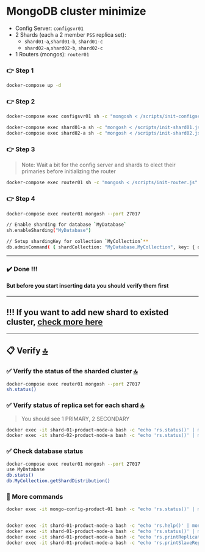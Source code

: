 MongoDB cluster minimize
=========================================

* Config Server: `configsvr01`
* 2 Shards (each a 2 member `PSS` replica set):
	* `shard01-a`,`shard01-b`, `shard01-c`
	* `shard02-a`,`shard02-b`, `shard02-c`
* 1 Routers (mongos): `router01`

### 👉 Step 1
```bash
docker-compose up -d
```

### 👉 Step 2

```bash
docker-compose exec configsvr01 sh -c "mongosh < /scripts/init-configserver.js"

docker-compose exec shard01-a sh -c "mongosh < /scripts/init-shard01.js"
docker-compose exec shard02-a sh -c "mongosh < /scripts/init-shard02.js"
```

### 👉 Step 3
>Note: Wait a bit for the config server and shards to elect their primaries before initializing the router

```bash
docker-compose exec router01 sh -c "mongosh < /scripts/init-router.js"
```

### 👉 Step 4
```bash
docker-compose exec router01 mongosh --port 27017

// Enable sharding for database `MyDatabase`
sh.enableSharding("MyDatabase")

// Setup shardingKey for collection `MyCollection`**
db.adminCommand( { shardCollection: "MyDatabase.MyCollection", key: { oemNumber: "hashed", zipCode: 1, supplierId: 1 } } )

```

---
### ✔️ Done !!!

#### But before you start inserting data you should verify them first
---

## !!! If you want to add new shard to existed cluster, [check more here](https://github.com/minhhungit/mongodb-cluster-docker-compose/tree/master/minimize/scripts/update01)

---

## 📋 Verify [🔝](#-table-of-contents)

### ✅ Verify the status of the sharded cluster [🔝](#-table-of-contents)

```bash
docker-compose exec router01 mongosh --port 27017
sh.status()
```

### ✅ Verify status of replica set for each shard [🔝](#-table-of-contents)
> You should see 1 PRIMARY, 2 SECONDARY

```bash
docker exec -it shard-01-product-node-a bash -c "echo 'rs.status()' | mongosh --port 27017" 
docker exec -it shard-02-product-node-a bash -c "echo 'rs.status()' | mongosh --port 27017" 
```

### ✅ Check database status
```bash
docker-compose exec router01 mongosh --port 27017
use MyDatabase
db.stats()
db.MyCollection.getShardDistribution()
```

### 🔎 More commands 

```bash
docker exec -it mongo-config-product-01 bash -c "echo 'rs.status()' | mongosh --port 27017"


docker exec -it shard-01-product-node-a bash -c "echo 'rs.help()' | mongosh --port 27017"
docker exec -it shard-01-product-node-a bash -c "echo 'rs.status()' | mongosh --port 27017" 
docker exec -it shard-01-product-node-a bash -c "echo 'rs.printReplicationInfo()' | mongosh --port 27017" 
docker exec -it shard-01-product-node-a bash -c "echo 'rs.printSlaveReplicationInfo()' | mongosh --port 27017"
```
